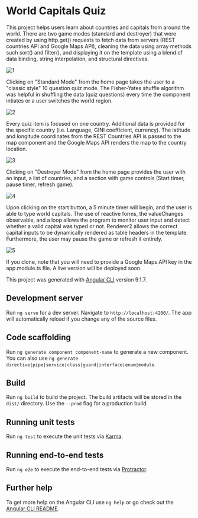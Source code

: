 # World Capitals Quiz

This project helps users learn about countries and capitals from around the world. There are two game modes (standard and destroyer) that were created by using http.get() requests to fetch data from servers (REST countries API and Google Maps API), cleaning the data using array methods such  sort() and filter(), and displaying it on the template using a blend of data binding, string interpolation, and structural directives. 

![1](https://user-images.githubusercontent.com/62124046/103040963-d980ba80-4529-11eb-8d59-cfec058be59c.png)

Clicking on "Standard Mode" from the home page takes the user to a "classic style" 10 question quiz mode. The Fisher-Yates shuffle algorithm was helpful in shuffling the data (quiz questions) every time the component intiates or a user switches the world region.

![2](https://user-images.githubusercontent.com/62124046/103040961-d980ba80-4529-11eb-9ebc-5b8d83eb45d5.png)

Every quiz item is focused on one country. Additional data is provided for the specific country (i.e. Language, GINI coefficient, currency). The latitude and longitude coordinates from the REST Countries API is passed to the map component and the Google Maps API renders the map to the country location. 

![3](https://user-images.githubusercontent.com/62124046/103040960-d8e82400-4529-11eb-8c17-2582144eaf44.png)

Clicking on "Destroyer Mode" from the home page provides the user with an input, a list of countries, and a section with game controls (Start timer, pause timer, refresh game). 

![4](https://user-images.githubusercontent.com/62124046/103040957-d84f8d80-4529-11eb-8bf7-3f86053b5268.png)

Upon clicking on the start button, a 5 minute timer will begin, and the user is able to type world capitals. The use of reactive forms,  the valueChanges observable, and a loop allows the program to monitor user input and detect whether a valid capital was typed or not. Renderer2 allows the correct capital inputs to be dynamically rendered as table headers in the template. Furthermore, the user may pause the game or refresh it entirely.

![5](https://user-images.githubusercontent.com/62124046/103040954-d685ca00-4529-11eb-977a-bed6aa5f7a2c.png)

If you clone, note that you will need to provide a Google Maps API key in the app.module.ts file. A live version will be deployed soon.

This project was generated with [Angular CLI](https://github.com/angular/angular-cli) version 9.1.7.

## Development server

Run `ng serve` for a dev server. Navigate to `http://localhost:4200/`. The app will automatically reload if you change any of the source files.

## Code scaffolding

Run `ng generate component component-name` to generate a new component. You can also use `ng generate directive|pipe|service|class|guard|interface|enum|module`.

## Build

Run `ng build` to build the project. The build artifacts will be stored in the `dist/` directory. Use the `--prod` flag for a production build.

## Running unit tests

Run `ng test` to execute the unit tests via [Karma](https://karma-runner.github.io).

## Running end-to-end tests

Run `ng e2e` to execute the end-to-end tests via [Protractor](http://www.protractortest.org/).

## Further help

To get more help on the Angular CLI use `ng help` or go check out the [Angular CLI README](https://github.com/angular/angular-cli/blob/master/README.md).
